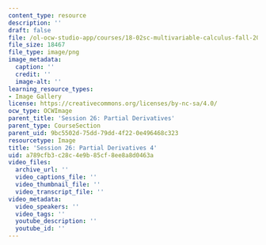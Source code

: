 ```yaml
---
content_type: resource
description: ''
draft: false
file: /ol-ocw-studio-app/courses/18-02sc-multivariable-calculus-fall-2010/a789cfb3c28c4e9b85cf8ee8a8d0463a_MIT18_02SC_L8Brds_14.png
file_size: 18467
file_type: image/png
image_metadata:
  caption: ''
  credit: ''
  image-alt: ''
learning_resource_types:
- Image Gallery
license: https://creativecommons.org/licenses/by-nc-sa/4.0/
ocw_type: OCWImage
parent_title: 'Session 26: Partial Derivatives'
parent_type: CourseSection
parent_uid: 9bc5502d-75dd-79dd-4f22-0e496468c323
resourcetype: Image
title: 'Session 26: Partial Derivatives 4'
uid: a789cfb3-c28c-4e9b-85cf-8ee8a8d0463a
video_files:
  archive_url: ''
  video_captions_file: ''
  video_thumbnail_file: ''
  video_transcript_file: ''
video_metadata:
  video_speakers: ''
  video_tags: ''
  youtube_description: ''
  youtube_id: ''
---
```

